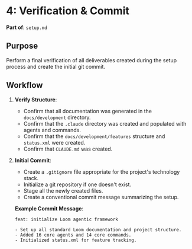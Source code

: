 # 4: Verification & Commit

**Part of**: `setup.md`

## Purpose

Perform a final verification of all deliverables created during the setup process and create the initial git commit.

## Workflow

1. **Verify Structure**:
   - Confirm that all documentation was generated in the `docs/development` directory.
   - Confirm that the `.claude` directory was created and populated with agents and commands.
   - Confirm that the `docs/development/features` structure and `status.xml` were created.
   - Confirm that `CLAUDE.md` was created.

2. **Initial Commit**:
   - Create a `.gitignore` file appropriate for the project's technology stack.
   - Initialize a git repository if one doesn't exist.
   - Stage all the newly created files.
   - Create a conventional commit message summarizing the setup.

   **Example Commit Message**:
   ```
   feat: initialize Loom agentic framework

   - Set up all standard Loom documentation and project structure.
   - Added 16 core agents and 14 core commands.
   - Initialized status.xml for feature tracking.
   ```
